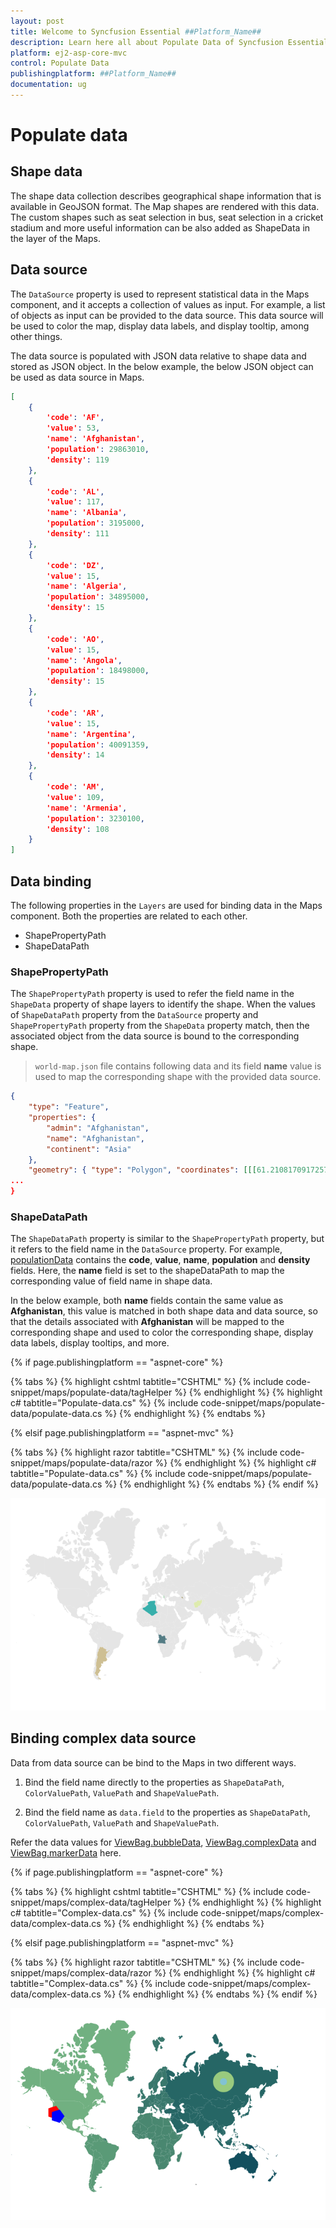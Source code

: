 ```yaml
---
layout: post
title: Welcome to Syncfusion Essential ##Platform_Name##
description: Learn here all about Populate Data of Syncfusion Essential ##Platform_Name## widgets based on HTML5 and jQuery.
platform: ej2-asp-core-mvc
control: Populate Data
publishingplatform: ##Platform_Name##
documentation: ug
---
```


# Populate data

## Shape data

The shape data collection describes geographical shape information that is available in GeoJSON format. The Map shapes are rendered with this data. The custom shapes such as seat selection in bus, seat selection in a cricket stadium and more useful information can be also added as ShapeData in the layer of the Maps.

## Data source

The `DataSource` property is used to represent statistical data in the Maps component, and it accepts a collection of values as input. For example, a list of objects as input can be provided to the data source. This data source will be used to color the map, display data labels, and display tooltip, among other things.

The data source is populated with JSON data relative to shape data and stored as JSON object. In the below example, the below JSON object can be used as data source in Maps.

```json
[
    {
        'code': 'AF',
        'value': 53,
        'name': 'Afghanistan',
        'population': 29863010,
        'density': 119
    },
    {
        'code': 'AL',
        'value': 117,
        'name': 'Albania',
        'population': 3195000,
        'density': 111
    },
    {
        'code': 'DZ',
        'value': 15,
        'name': 'Algeria',
        'population': 34895000,
        'density': 15
    },
    {
        'code': 'AO',
        'value': 15,
        'name': 'Angola',
        'population': 18498000,
        'density': 15
    },
    {
        'code': 'AR',
        'value': 15,
        'name': 'Argentina',
        'population': 40091359,
        'density': 14
    },
    {
        'code': 'AM',
        'value': 109,
        'name': 'Armenia',
        'population': 3230100,
        'density': 108
    }
]

```

## Data binding

The following properties in the `Layers` are used for binding data in the Maps component. Both the properties are related to each other.

* ShapePropertyPath
* ShapeDataPath

### ShapePropertyPath

The `ShapePropertyPath` property is used to refer the field name in the `ShapeData` property of shape layers to identify the shape. When the values of `ShapeDataPath` property from the `DataSource` property and `ShapePropertyPath` property from the `ShapeData` property match, then the associated object from the data source is bound to the corresponding shape.

>`world-map.json` file contains following data and its field **name** value is used to map the corresponding shape with the provided data source.

```json
{
    "type": "Feature",
    "properties": {
        "admin": "Afghanistan",
        "name": "Afghanistan",
        "continent": "Asia"
    },
    "geometry": { "type": "Polygon", "coordinates": [[[61.21081709172573, ... },
...
}

```

### ShapeDataPath

The `ShapeDataPath` property is similar to the `ShapePropertyPath` property, but it refers to the field name in the `DataSource` property. For example, [populationData](#data-source) contains the **code**, **value**, **name**, **population** and **density** fields. Here, the **name** field is set to the shapeDataPath to map the corresponding value of field name in shape data.

In the below example, both **name** fields contain the same value as **Afghanistan**, this value is matched in both shape data and data source, so that the details associated with **Afghanistan** will be mapped to the corresponding shape and used to color the corresponding shape, display data labels, display tooltips, and more.

{% if page.publishingplatform == "aspnet-core" %}

{% tabs %}
{% highlight cshtml tabtitle="CSHTML" %}
{% include code-snippet/maps/populate-data/tagHelper %}
{% endhighlight %}
{% highlight c# tabtitle="Populate-data.cs" %}
{% include code-snippet/maps/populate-data/populate-data.cs %}
{% endhighlight %}
{% endtabs %}

{% elsif page.publishingplatform == "aspnet-mvc" %}

{% tabs %}
{% highlight razor tabtitle="CSHTML" %}
{% include code-snippet/maps/populate-data/razor %}
{% endhighlight %}
{% highlight c# tabtitle="Populate-data.cs" %}
{% include code-snippet/maps/populate-data/populate-data.cs %}
{% endhighlight %}
{% endtabs %}
{% endif %}



![Populate data](./images/PopulateData/data.PNG)

## Binding complex data source

Data from data source can be bind to the Maps in two different ways.

1. Bind the field name directly to the properties as `ShapeDataPath`, `ColorValuePath`, `ValuePath` and `ShapeValuePath`.

2. Bind the field name as `data.field` to the properties as `ShapeDataPath`, `ColorValuePath`, `ValuePath` and `ShapeValuePath`.

Refer the data values for [ViewBag.bubbleData](https://www.syncfusion.com/downloads/support/directtrac/general/ze/BubbleData-103021339), [ViewBag.complexData](https://www.syncfusion.com/downloads/support/directtrac/general/ze/ComplexData1459638658) and [ViewBag.markerData](https://www.syncfusion.com/downloads/support/directtrac/general/ze/MarkerData357696841) here.

{% if page.publishingplatform == "aspnet-core" %}

{% tabs %}
{% highlight cshtml tabtitle="CSHTML" %}
{% include code-snippet/maps/complex-data/tagHelper %}
{% endhighlight %}
{% highlight c# tabtitle="Complex-data.cs" %}
{% include code-snippet/maps/complex-data/complex-data.cs %}
{% endhighlight %}
{% endtabs %}

{% elsif page.publishingplatform == "aspnet-mvc" %}

{% tabs %}
{% highlight razor tabtitle="CSHTML" %}
{% include code-snippet/maps/complex-data/razor %}
{% endhighlight %}
{% highlight c# tabtitle="Complex-data.cs" %}
{% include code-snippet/maps/complex-data/complex-data.cs %}
{% endhighlight %}
{% endtabs %}
{% endif %}



![Binding complex data source](./images/PopulateData/complex-data.PNG)